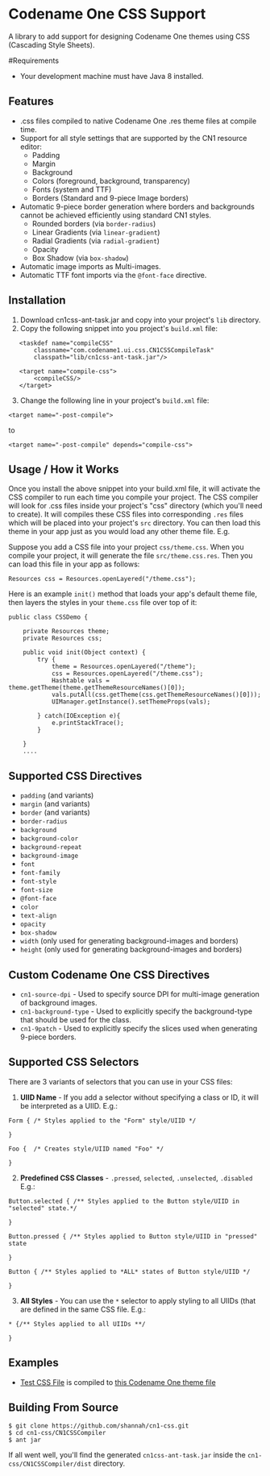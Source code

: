 # Codename One CSS Support

A library to add support for designing Codename One themes using CSS (Cascading Style Sheets).

#Requirements

- Your development machine must have Java 8 installed.

## Features

* .css files compiled to native Codename One .res theme files at compile time.
* Support for all style settings that are supported by the CN1 resource editor:
    * Padding
    * Margin
    * Background
    * Colors (foreground, background, transparency)
    * Fonts (system and TTF)
    * Borders (Standard and 9-piece Image borders)
* Automatic 9-piece border generation where borders and backgrounds cannot be achieved efficiently using standard CN1 styles.
    * Rounded borders (via `border-radius`)
    * Linear Gradients (via `linear-gradient`)
    * Radial Gradients (via `radial-gradient`)
    * Opacity
    * Box Shadow (via `box-shadow`)
* Automatic image imports as Multi-images.
* Automatic TTF font imports via the `@font-face` directive.

## Installation

1. Download cn1css-ant-task.jar and copy into your project's `lib` directory.
2. Copy the following snippet into you project's `build.xml` file:
 ~~~~
    <taskdef name="compileCSS"
        classname="com.codename1.ui.css.CN1CSSCompileTask"
        classpath="lib/cn1css-ant-task.jar"/>
    
    <target name="compile-css">
        <compileCSS/>
    </target>
 ~~~~
3. Change the following line in your project's `build.xml` file:
 
 ~~~~
 <target name="-post-compile">
 ~~~~
 
 to
 
 ~~~~
 <target name="-post-compile" depends="compile-css">
 ~~~~
 
 
## Usage / How it Works

Once you install the above snippet into your build.xml file, it will activate the CSS compiler to run each time you compile your project.  The CSS compiler will look for .css files inside your project's "css" directory (which you'll need to create).  It will compiles these CSS files into corresponding `.res` files which will be placed into your project's `src` directory.  You can then load this theme in your app just as you would load any other theme file.  E.g.

Suppose you add a CSS file into your project  `css/theme.css`.  When you compile your project, it will generate the file `src/theme.css.res`.  Then you can load this file in your app as follows:

~~~~
Resources css = Resources.openLayered("/theme.css");
~~~~

Here is an example `init()` method that loads your app's default theme file, then layers the styles in your `theme.css` file over top of it:

~~~~
public class CSSDemo {

    private Resources theme;
    private Resources css;

    public void init(Object context) {
        try {
            theme = Resources.openLayered("/theme");
            css = Resources.openLayered("/theme.css");
            Hashtable vals = theme.getTheme(theme.getThemeResourceNames()[0]);
            vals.putAll(css.getTheme(css.getThemeResourceNames()[0]));
            UIManager.getInstance().setThemeProps(vals);
            
        } catch(IOException e){
            e.printStackTrace();
        }
        
    }
    ....
~~~~

## Supported CSS Directives

* `padding`  (and variants)
* `margin` (and variants)
* `border` (and variants)
* `border-radius`
* `background`
* `background-color`
* `background-repeat`
* `background-image`
* `font`
* `font-family`
* `font-style`
* `font-size`
* `@font-face`
* `color`
* `text-align`
* `opacity`
* `box-shadow`
* `width`  (only used for generating background-images and borders)
* `height` (only used for generating background-images and borders)

## Custom Codename One CSS Directives

* `cn1-source-dpi` - Used to specify source DPI for multi-image generation of background images.
* `cn1-background-type` - Used to explicitly specify the background-type that should be used for the class.
* `cn1-9patch` - Used to explicitly specify the slices used when generating 9-piece borders.


## Supported CSS Selectors

There are 3 variants of selectors that you can use in your CSS files:

1. **UIID Name** - If you add a selector without specifying a class or ID, it will be interpreted as a UIID.  E.g.:
 ~~~~
 Form { /* Styles applied to the "Form" style/UIID */
      
 }
 
 Foo {  /* Creates style/UIID named "Foo" */
 
 }
 ~~~~
2. **Predefined CSS Classes** - `.pressed`, `selected`, `.unselected`, `.disabled` E.g.:
 ~~~~
 Button.selected { /** Styles applied to the Button style/UIID in "selected" state.*/
 
 }
 
 Button.pressed { /** Styles applied to Button style/UIID in "pressed" state
 
 }
 
 Button { /** Styles applied to *ALL* states of Button style/UIID */
 
 }
 ~~~~
3. **All Styles** - You can use the `*` selector to apply styling to all UIIDs (that are defined in the same CSS file.  E.g.:
 ~~~~
 * {/** Styles applied to all UIIDs **/
 
 }
 ~~~~

## Examples

* [Test CSS File](https://github.com/shannah/cn1-css/blob/master/cn1-css-demo/css/test1.css) is compiled to [this Codename One theme file](https://github.com/shannah/cn1-css/blob/master/cn1-css-demo/src/test1.css.res?raw=true)

## Building From Source

~~~~
$ git clone https://github.com/shannah/cn1-css.git
$ cd cn1-css/CN1CSSCompiler
$ ant jar
~~~~

If all went well, you'll find the generated `cn1css-ant-task.jar` inside the `cn1-css/CN1CSSCompiler/dist` directory.



